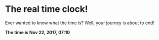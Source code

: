 # The real time clock!

Ever wanted to know what the time is? Well, your journey is about to end!

**The time is Nov 22, 2017, 07:10**